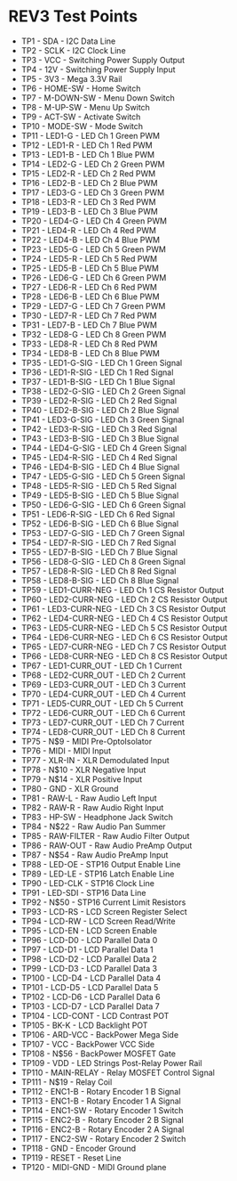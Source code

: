 # REV3 Test Points

- TP1 - SDA - I2C Data Line
- TP2 - SCLK - I2C Clock Line
- TP3 - VCC - Switching Power Supply Output
- TP4 - 12V - Switching Power Supply Input
- TP5 - 3V3 - Mega 3.3V Rail
- TP6 - HOME-SW - Home Switch
- TP7 - M-DOWN-SW - Menu Down Switch
- TP8 - M-UP-SW - Menu Up Switch
- TP9 - ACT-SW - Activate Switch
- TP10 - MODE-SW - Mode Switch
- TP11 - LED1-G - LED Ch 1 Green PWM
- TP12 - LED1-R - LED Ch 1 Red PWM
- TP13 - LED1-B - LED Ch 1 Blue PWM
- TP14 - LED2-G - LED Ch 2 Green PWM
- TP15 - LED2-R - LED Ch 2 Red PWM
- TP16 - LED2-B - LED Ch 2 Blue PWM
- TP17 - LED3-G - LED Ch 3 Green PWM
- TP18 - LED3-R - LED Ch 3 Red PWM
- TP19 - LED3-B - LED Ch 3 Blue PWM
- TP20 - LED4-G - LED Ch 4 Green PWM
- TP21 - LED4-R - LED Ch 4 Red PWM
- TP22 - LED4-B - LED Ch 4 Blue PWM
- TP23 - LED5-G - LED Ch 5 Green PWM
- TP24 - LED5-R - LED Ch 5 Red PWM
- TP25 - LED5-B - LED Ch 5 Blue PWM
- TP26 - LED6-G - LED Ch 6 Green PWM
- TP27 - LED6-R - LED Ch 6 Red PWM
- TP28 - LED6-B - LED Ch 6 Blue PWM
- TP29 - LED7-G - LED Ch 7 Green PWM
- TP30 - LED7-R - LED Ch 7 Red PWM
- TP31 - LED7-B - LED Ch 7 Blue PWM
- TP32 - LED8-G - LED Ch 8 Green PWM
- TP33 - LED8-R - LED Ch 8 Red PWM
- TP34 - LED8-B - LED Ch 8 Blue PWM
- TP35 - LED1-G-SIG - LED Ch 1 Green Signal
- TP36 - LED1-R-SIG - LED Ch 1 Red Signal
- TP37 - LED1-B-SIG - LED Ch 1 Blue Signal
- TP38 - LED2-G-SIG - LED Ch 2 Green Signal
- TP39 - LED2-R-SIG - LED Ch 2 Red Signal
- TP40 - LED2-B-SIG - LED Ch 2 Blue Signal
- TP41 - LED3-G-SIG - LED Ch 3 Green Signal
- TP42 - LED3-R-SIG - LED Ch 3 Red Signal
- TP43 - LED3-B-SIG - LED Ch 3 Blue Signal
- TP44 - LED4-G-SIG - LED Ch 4 Green Signal
- TP45 - LED4-R-SIG - LED Ch 4 Red Signal
- TP46 - LED4-B-SIG - LED Ch 4 Blue Signal
- TP47 - LED5-G-SIG - LED Ch 5 Green Signal
- TP48 - LED5-R-SIG - LED Ch 5 Red Signal
- TP49 - LED5-B-SIG - LED Ch 5 Blue Signal
- TP50 - LED6-G-SIG - LED Ch 6 Green Signal
- TP51 - LED6-R-SIG - LED Ch 6 Red Signal
- TP52 - LED6-B-SIG - LED Ch 6 Blue Signal
- TP53 - LED7-G-SIG - LED Ch 7 Green Signal
- TP54 - LED7-R-SIG - LED Ch 7 Red Signal
- TP55 - LED7-B-SIG - LED Ch 7 Blue Signal
- TP56 - LED8-G-SIG - LED Ch 8 Green Signal
- TP57 - LED8-R-SIG - LED Ch 8 Red Signal
- TP58 - LED8-B-SIG - LED Ch 8 Blue Signal
- TP59 - LED1-CURR-NEG - LED Ch 1 CS Resistor Output
- TP60 - LED2-CURR-NEG - LED Ch 2 CS Resistor Output
- TP61 - LED3-CURR-NEG - LED Ch 3 CS Resistor Output
- TP62 - LED4-CURR-NEG - LED Ch 4 CS Resistor Output
- TP63 - LED5-CURR-NEG - LED Ch 5 CS Resistor Output
- TP64 - LED6-CURR-NEG - LED Ch 6 CS Resistor Output
- TP65 - LED7-CURR-NEG - LED Ch 7 CS Resistor Output
- TP66 - LED8-CURR-NEG - LED Ch 8 CS Resistor Output
- TP67 - LED1-CURR_OUT - LED Ch 1 Current
- TP68 - LED2-CURR_OUT - LED Ch 2 Current
- TP69 - LED3-CURR_OUT - LED Ch 3 Current
- TP70 - LED4-CURR_OUT - LED Ch 4 Current
- TP71 - LED5-CURR_OUT - LED Ch 5 Current
- TP72 - LED6-CURR_OUT - LED Ch 6 Current
- TP73 - LED7-CURR_OUT - LED Ch 7 Current
- TP74 - LED8-CURR_OUT - LED Ch 8 Current
- TP75 - N$9 - MIDI Pre-OptoIsolator
- TP76 - MIDI - MIDI Input
- TP77 - XLR-IN - XLR Demodulated Input
- TP78 - N$10 - XLR Negative Input
- TP79 - N$14 - XLR Positive Input
- TP80 - GND - XLR Ground
- TP81 - RAW-L - Raw Audio Left Input
- TP82 - RAW-R - Raw Audio Right Input
- TP83 - HP-SW - Headphone Jack Switch
- TP84 - N$22 - Raw Audio Pan Summer
- TP85 - RAW-FILTER - Raw Audio Filter Output
- TP86 - RAW-OUT - Raw Audio PreAmp Output
- TP87 - N$54 - Raw Audio PreAmp Input
- TP88 - LED-OE - STP16 Output Enable Line
- TP89 - LED-LE - STP16 Latch Enable Line
- TP90 - LED-CLK - STP16 Clock Line
- TP91 - LED-SDI - STP16 Data Line
- TP92 - N$50 - STP16 Current Limit Resistors
- TP93 - LCD-RS - LCD Screen Register Select
- TP94 - LCD-RW - LCD Screen Read/Write
- TP95 - LCD-EN - LCD Screen Enable
- TP96 - LCD-D0 - LCD Parallel Data 0
- TP97 - LCD-D1 - LCD Parallel Data 1
- TP98 - LCD-D2 - LCD Parallel Data 2
- TP99 - LCD-D3 - LCD Parallel Data 3
- TP100 - LCD-D4 - LCD Parallel Data 4
- TP101 - LCD-D5 - LCD Parallel Data 5
- TP102 - LCD-D6 - LCD Parallel Data 6
- TP103 - LCD-D7 - LCD Parallel Data 7
- TP104 - LCD-CONT - LCD Contrast POT
- TP105 - BK-K - LCD Backlight POT
- TP106 - ARD-VCC - BackPower Mega Side
- TP107 - VCC - BackPower VCC Side
- TP108 - N$56 - BackPower MOSFET Gate
- TP109 - VDD - LED Strings Post-Relay Power Rail
- TP110 - MAIN-RELAY - Relay MOSFET Control Signal
- TP111 - N$19 - Relay Coil
- TP112 - ENC1-B - Rotary Encoder 1 B Signal
- TP113 - ENC1-B - Rotary Encoder 1 A Signal
- TP114 - ENC1-SW - Rotary Encoder 1 Switch
- TP115 - ENC2-B - Rotary Encoder 2 B Signal
- TP116 - ENC2-B - Rotary Encoder 2 A Signal
- TP117 - ENC2-SW - Rotary Encoder 2 Switch
- TP118 - GND - Encoder Ground
- TP119 - RESET - Reset Line
- TP120 - MIDI-GND - MIDI Ground plane